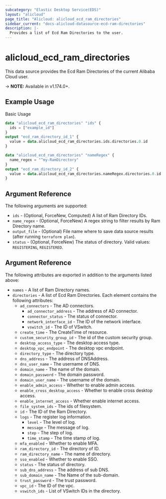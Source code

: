 ```yaml
---
subcategory: "Elastic Desktop Service(EDS)"
layout: "alicloud"
page_title: "Alicloud: alicloud_ecd_ram_directories"
sidebar_current: "docs-alicloud-datasource-ecd-ram-directories"
description: |-
  Provides a list of Ecd Ram Directories to the user.
---
```


# alicloud\_ecd\_ram\_directories

This data source provides the Ecd Ram Directories of the current Alibaba Cloud user.

-> **NOTE:** Available in v1.174.0+.

## Example Usage

Basic Usage

```terraform
data "alicloud_ecd_ram_directories" "ids" {
  ids = ["example_id"]
}
output "ecd_ram_directory_id_1" {
  value = data.alicloud_ecd_ram_directories.ids.directories.0.id
}

data "alicloud_ecd_ram_directories" "nameRegex" {
  name_regex = "^my-RamDirectory"
}
output "ecd_ram_directory_id_2" {
  value = data.alicloud_ecd_ram_directories.nameRegex.directories.0.id
}
```

## Argument Reference

The following arguments are supported:

* `ids` - (Optional, ForceNew, Computed)  A list of Ram Directory IDs.
* `name_regex` - (Optional, ForceNew) A regex string to filter results by Ram Directory name.
* `output_file` - (Optional) File name where to save data source results (after running `terraform plan`).
* `status` - (Optional, ForceNew) The status of directory. Valid values: `REGISTERING`, `REGISTERED`.

## Argument Reference

The following attributes are exported in addition to the arguments listed above:

* `names` - A list of Ram Directory names.
* `directories` - A list of Ecd Ram Directories. Each element contains the following attributes:
	* `ad_connectors` - The AD connectors.
		* `ad_connector_address` - The address of AD connector.
		* `connector_status` - The status of connector.
		* `network_interface_id` - The ID of the network interface.
		* `vswitch_id` - The ID of VSwitch.
	* `create_time` - The CreateTime of resource.
	* `custom_security_group_id` - The id of the custom security group.
	* `desktop_access_type` - The desktop access type.
	* `desktop_vpc_endpoint` - The desktop vpc endpoint.
	* `directory_type` - The directory type.
	* `dns_address` - The address of DNSAddress.
	* `dns_user_name` - The username of DNS.
	* `domain_name` - The name of the domain.
	* `domain_password` - The domain password.
	* `domain_user_name` - The username of the domain.
	* `enable_admin_access` - Whether to enable admin access.
	* `enable_cross_desktop_access` - Whether to enable cross desktop access.
	* `enable_internet_access` - Whether enable internet access.
	* `file_system_ids` - The ids of filesystem.
	* `id` - The ID of the Ram Directory.
	* `logs` - The register log information.
		* `level` - The level of log.
		* `message` - The message of log.
		* `step` - The step of log.
		* `time_stamp` - The time stamp of log.
	* `mfa_enabled` - Whether to enable MFA.
	* `ram_directory_id` - The directory of ID.
	* `ram_directory_name` - The name of directory.
	* `sso_enabled` - Whether to enable SSO.
	* `status` - The status of directory.
	* `sub_dns_address` - The address of sub DNS.
	* `sub_domain_name` - The Name of the sub-domain.
	* `trust_password` - The trust password.
	* `vpc_id` - The ID of the vpc.
	* `vswitch_ids` - List of VSwitch IDs in the directory.